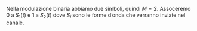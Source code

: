 Nella modulazione binaria abbiamo due simboli, quindi $M=2$.
Assoceremo 0 a $S_{1}(t)$ e $1$ a $S_{2}(t)$ dove $S_i$ sono le forme d’onda che verranno inviate nel canale.

